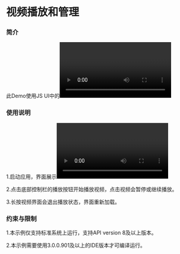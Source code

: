 # 视频播放和管理



### 简介

 此Demo使用JS UI中的<video/>组件，实现视频播放。您可以通过video自带的控制栏进行播放、暂停等操作。

### 使用说明

1.启动应用，界面展示<video/>组件，加载预置视频，此时视频处于暂停播放状态。

2.点击底部控制栏的播放按钮开始播放视频，点击视频会暂停或继续播放。

3.长按视频界面会退出播放状态，界面重新加载。

### 约束与限制

1.本示例仅支持标准系统上运行，支持API version 8及以上版本。

2.本示例需要使用3.0.0.901及以上的IDE版本才可编译运行。